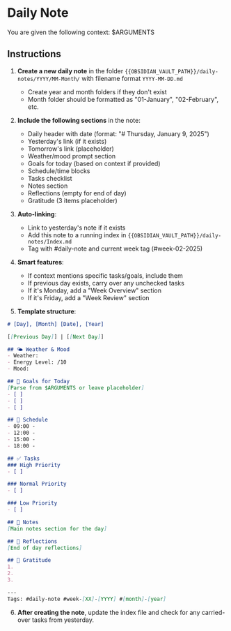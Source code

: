 # Daily Note

You are given the following context: $ARGUMENTS

## Instructions

1. **Create a new daily note** in the folder `{{OBSIDIAN_VAULT_PATH}}/daily-notes/YYYY/MM-Month/` with filename format `YYYY-MM-DD.md`
   - Create year and month folders if they don't exist
   - Month folder should be formatted as "01-January", "02-February", etc.

2. **Include the following sections** in the note:
   - Daily header with date (format: "# Thursday, January 9, 2025")
   - Yesterday's link (if it exists)
   - Tomorrow's link (placeholder)
   - Weather/mood prompt section
   - Goals for today (based on context if provided)
   - Schedule/time blocks
   - Tasks checklist
   - Notes section
   - Reflections (empty for end of day)
   - Gratitude (3 items placeholder)

3. **Auto-linking**:
   - Link to yesterday's note if it exists
   - Add this note to a running index in `{{OBSIDIAN_VAULT_PATH}}/daily-notes/Index.md`
   - Tag with #daily-note and current week tag (#week-02-2025)

4. **Smart features**:
   - If context mentions specific tasks/goals, include them
   - If previous day exists, carry over any unchecked tasks
   - If it's Monday, add a "Week Overview" section
   - If it's Friday, add a "Week Review" section

5. **Template structure**:
```markdown
# [Day], [Month] [Date], [Year]

[[Previous Day]] | [[Next Day]]

## 🌤️ Weather & Mood
- Weather: 
- Energy Level: /10
- Mood: 

## 🎯 Goals for Today
[Parse from $ARGUMENTS or leave placeholder]
- [ ] 
- [ ] 
- [ ] 

## 📅 Schedule
- 09:00 - 
- 12:00 - 
- 15:00 - 
- 18:00 - 

## ✅ Tasks
### High Priority
- [ ] 

### Normal Priority
- [ ] 

### Low Priority
- [ ] 

## 📝 Notes
[Main notes section for the day]

## 🤔 Reflections
[End of day reflections]

## 🙏 Gratitude
1. 
2. 
3. 

---
Tags: #daily-note #week-[XX]-[YYYY] #[month]-[year]
```

6. **After creating the note**, update the index file and check for any carried-over tasks from yesterday.
